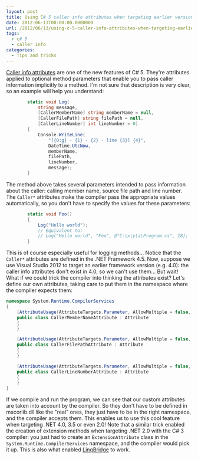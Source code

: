 ```yaml
---
layout: post
title: Using C# 5 caller info attributes when targeting earlier versions of the .NET framework
date: 2012-06-13T00:00:00.0000000
url: /2012/06/13/using-c-5-caller-info-attributes-when-targeting-earlier-versions-of-the-net-framework/
tags:
  - c# 5
  - caller info
categories:
  - Tips and tricks
---
```


[Caller info attributes](http://msdn.microsoft.com/en-us/library/hh534540%28v=vs.110%29.aspx) are one of the new features of C# 5. They're attributes applied to optional method parameters that enable you to pass caller information implicitly to a method. I'm not sure that description is very clear, so an example will help you understand:  
```csharp
        static void Log(
            string message,
            [CallerMemberName] string memberName = null,
            [CallerFilePath] string filePath = null,
            [CallerLineNumber] int lineNumber = 0)
        {
            Console.WriteLine(
                "[{0:g} - {1} - {2} - line {3}] {4}",
                DateTime.UtcNow,
                memberName,
                filePath,
                lineNumber,
                message);
        }
```
  The method above takes several parameters intended to pass information about the caller: calling member name, source file path and line number. The `Caller*` attributes make the compiler pass the appropriate values automatically, so you don't have to specify the values for these parameters:  
```csharp
        static void Foo()
        {
            Log("Hello world");
            // Equivalent to:
            // Log("Hello world", "Foo", @"C:\x\y\z\Program.cs", 18);
        }
```
  This is of course especially useful for logging methods...  Notice that the `Caller*` attributes are defined in the .NET Framework 4.5. Now, suppose we use Visual Studio 2012 to target an earlier framework version (e.g. 4.0): the caller info attributes don't exist in 4.0, so we can't use them... But wait! What if we could trick the compiler into thinking the attributes exist? Let's define our own attributes, taking care to put them in the namespace where the compiler expects them:  
```csharp
namespace System.Runtime.CompilerServices
{
    [AttributeUsage(AttributeTargets.Parameter, AllowMultiple = false, Inherited = false)]
    public class CallerMemberNameAttribute : Attribute
    {
    }

    [AttributeUsage(AttributeTargets.Parameter, AllowMultiple = false, Inherited = false)]
    public class CallerFilePathAttribute : Attribute
    {
    }

    [AttributeUsage(AttributeTargets.Parameter, AllowMultiple = false, Inherited = false)]
    public class CallerLineNumberAttribute : Attribute
    {
    }
}
```
  If we compile and run the program, we can see that our custom attributes are taken into account by the compiler. So they don't have to be defined in mscorlib.dll like the "real" ones, they just have to be in the right namespace, and the compiler accepts them. This enables us to use this cool feature when targeting .NET 4.0, 3.5 or even 2.0!  Note that a similar trick enabled the creation of extension methods when targeting .NET 2.0 with the C# 3 compiler: you just had to create an `ExtensionAttribute` class in the `System.Runtime.CompilerServices` namespace, and the compiler would pick it up. This is also what enabled [LinqBridge](http://www.albahari.com/nutshell/linqbridge.aspx) to work.  

